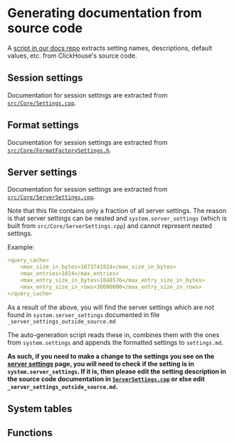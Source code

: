 # Generating documentation from source code

A [script in our docs repo](https://github.com/ClickHouse/clickhouse-docs/blob/main/scripts/settings/autogenerate-settings.sh) 
extracts setting names, descriptions, default values, etc. from ClickHouse's source code.

## Session settings

Documentation for session settings are extracted from [`src/Core/Settings.cpp`](https://github.com/ClickHouse/ClickHouse/blob/master/src/Core/Settings.cpp).

## Format settings

Documentation for session settings are extracted from [`src/Core/FormatFactorySettings.h`](https://github.com/ClickHouse/ClickHouse/blob/master/src/Core/FormatFactorySettings.h).

## Server settings

Documentation for session settings are extracted from [`src/Core/ServerSettings.cpp`](https://github.com/ClickHouse/ClickHouse/blob/master/src/Core/ServerSettings.cpp).

Note that this file contains only a fraction of all server settings. 
The reason is that server settings can be nested and `system.server_settings` 
(which is built from `src/Core/ServerSettings.cpp`) and cannot represent nested
settings.

Example:

```yaml
<query_cache>
    <max_size_in_bytes>1073741824</max_size_in_bytes>
    <max_entries>1024</max_entries>
    <max_entry_size_in_bytes>1048576</max_entry_size_in_bytes>
    <max_entry_size_in_rows>30000000</max_entry_size_in_rows>
</query_cache>
```
As a result of the above, you will find the server settings which are not found 
in `system.server_settings` documented in file `_server_settings_outside_source.md`

The auto-generation script reads these in, combines them with the ones from 
`system.settings` and appends the formatted settings to `settings.md`.

**As such, if you need to make a change to the settings you see on the 
[server settings](clickhouse.com/docs/operations/server-configuration-parameters/) 
page, you will need to check if the setting is in `system.server_settings`. 
If it is, then please edit the setting description in the source code documentation
in [`ServerSettings.cpp`](https://github.com/ClickHouse/ClickHouse/blob/master/src/Core/ServerSettings.cpp) 
or else edit `_server_settings_outside_source.md`.**

## System tables

## Functions
